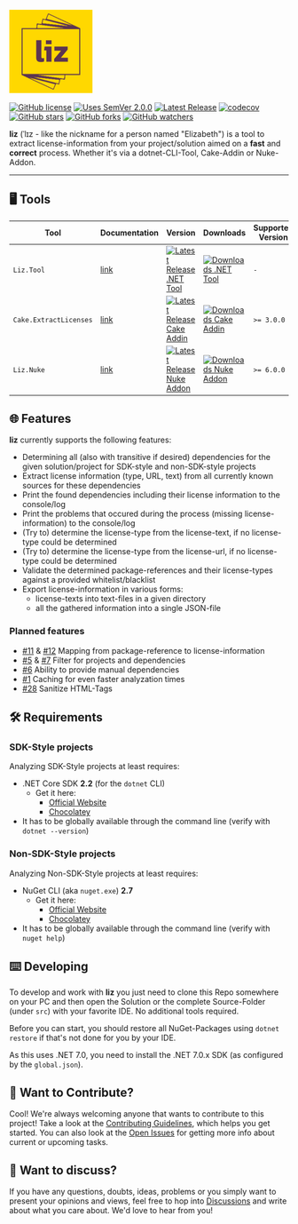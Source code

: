 ![liz logo](res/liz-logo-150x.png)

[![GitHub license](https://img.shields.io/badge/License-MIT-blue.svg)](LICENSE)
[![Uses SemVer 2.0.0](https://img.shields.io/badge/Uses%20SemVer-2.0.0-green)](https://semver.org/spec/v2.0.0.html)
[![Latest Release](https://img.shields.io/github/v/release/wgnf/liz?label=latest%20release&sort=semver)](https://github.com/wgnf/liz/releases)
[![codecov](https://codecov.io/gh/wgnf/liz/branch/main/graph/badge.svg?token=NMGXDYZMFA)](https://codecov.io/gh/wgnf/liz)  
[![GitHub stars](https://img.shields.io/github/stars/wgnf/liz?style=social)](https://github.com/wgnf/liz/stargazers)
[![GitHub forks](https://img.shields.io/github/forks/wgnf/liz?style=social)](https://github.com/wgnf/liz/network/members)
[![GitHub watchers](https://img.shields.io/github/watchers/wgnf/liz?style=social)](https://github.com/wgnf/liz/watchers)

**liz** (ˈlɪz - like the nickname for a person named "Elizabeth") is a tool to extract license-information from your project/solution aimed on a **fast** and **correct** process. Whether it's via a dotnet-CLI-Tool, Cake-Addin or Nuke-Addon.

---

## 🖥️ Tools

| Tool | Documentation | Version | Downloads | Supported Version |
|------|---------------|---------|-----------|-------------------|
| `Liz.Tool` | [link](doc/documentation-dotnet-tool.md) | [![Latest Release .NET Tool](https://img.shields.io/nuget/v/Liz.Tool)](https://www.nuget.org/packages/Liz.Tool/) | [![Downloads .NET Tool](https://img.shields.io/nuget/dt/Liz.Tool)](https://www.nuget.org/packages/Liz.Tool/) | `-` |
| `Cake.ExtractLicenses` | [link](doc/documenation-cake-addin.md) | [![Latest Release Cake Addin](https://img.shields.io/nuget/v/Cake.ExtractLicenses)](https://www.nuget.org/packages/Cake.ExtractLicenses/) | [![Downloads Cake Addin](https://img.shields.io/nuget/dt/Cake.ExtractLicenses)](https://www.nuget.org/packages/Cake.ExtractLicenses/) | `>= 3.0.0` |
| `Liz.Nuke` | [link](doc/documentation-nuke-addon.md) | [![Latest Release Nuke Addon](https://img.shields.io/nuget/v/Liz.Nuke)](https://www.nuget.org/packages/Liz.Nuke/) | [![Downloads Nuke Addon](https://img.shields.io/nuget/dt/Liz.Nuke)](https://www.nuget.org/packages/Liz.Nuke/) | `>= 6.0.0` |

## 🌐 Features

**liz** currently supports the following features:

- Determining all (also with transitive if desired) dependencies for the given solution/project for SDK-style and non-SDK-style projects
- Extract license information (type, URL, text) from all currently known sources for these dependencies
- Print the found dependencies including their license information to the console/log
- Print the problems that occured during the process (missing license-information) to the console/log
- (Try to) determine the license-type from the license-text, if no license-type could be determined
- (Try to) determine the license-type from the license-url, if no license-type could be determined
- Validate the determined package-references and their license-types against a provided whitelist/blacklist
- Export license-information in various forms:
  - license-texts into text-files in a given directory
  - all the gathered information into a single JSON-file

### Planned features

- [#11](https://github.com/wgnf/liz/issues/11) & [#12](https://github.com/wgnf/liz/issues/12) Mapping from package-reference to license-information
- [#5](https://github.com/wgnf/liz/issues/5) & [#7](https://github.com/wgnf/liz/issues/7) Filter for projects and dependencies
- [#6](https://github.com/wgnf/liz/issues/6) Ability to provide manual dependencies
- [#1](https://github.com/wgnf/liz/issues/1) Caching for even faster analyzation times
- [#28](https://github.com/wgnf/liz/issues/28) Sanitize HTML-Tags

## 🛠️ Requirements

### SDK-Style projects

Analyzing SDK-Style projects at least requires:

- .NET Core SDK **2.2** (for the `dotnet` CLI)
  - Get it here:
    - [Official Website](https://dotnet.microsoft.com/en-us/download/dotnet/2.2)
    - [Chocolatey](https://community.chocolatey.org/packages/dotnetcore-2.2-sdk)
- It has to be globally available through the command line (verify with `dotnet --version`)

### Non-SDK-Style projects

Analyzing Non-SDK-Style projects at least requires:

- NuGet CLI (aka `nuget.exe`) **2.7**
  - Get it here:
    - [Official Website](https://www.nuget.org/downloads)
    - [Chocolatey](https://community.chocolatey.org/packages/NuGet.CommandLine)
- It has to be globally available through the command line (verify with `nuget help`)

## ⌨️ Developing

To develop and work with **liz** you just need to clone this Repo somewhere on your PC and then open the Solution or the complete Source-Folder (under `src`) with your favorite IDE. No additional tools required.  
  
Before you can start, you should restore all NuGet-Packages using `dotnet restore` if that's not done for you by your IDE.  
  
As this uses .NET 7.0, you need to install the .NET 7.0.x SDK (as configured by the `global.json`).

## 👋 Want to Contribute?

Cool! We're always welcoming anyone that wants to contribute to this project! Take a look at the [Contributing Guidelines](CONTRIBUTING.md), which helps you get started. You can also look at the [Open Issues](https://github.com/wgnf/liz/issues) for getting more info about current or upcoming tasks.

## 💬 Want to discuss?

If you have any questions, doubts, ideas, problems or you simply want to present your opinions and views, feel free to hop into [Discussions](https://github.com/wgnf/liz/discussions) and write about what you care about. We'd love to hear from you!
